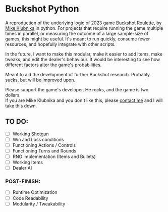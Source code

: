 # Buckshot Python
A reproduction of the underlying logic of 2023 game [Buckshot Roulette](https://mikeklubnika.itch.io/buckshot-roulette), by [Mike Klubnika](https://mikeklubnika.itch.io/) in python. For projects that require running the game multiple times in parallel, or measuring the outcome of a large sample-size of games, this might be useful. It's meant to run quickly, consume fewer resources, and hopefully integrate with other scripts.   

In the future, I want to make this modular, make it easier to add items, make tweaks, and edit the dealer's behaviour. It would be interesting to see how different factors alter the game's probabilities.

Meant to aid the development of further Buckshot research. Probably sucks, but will be improved upon.

Please support the game's developer. He rocks, and the game is two dollars.   
If you are Mike Klubnika and you don't like this, please [contact me](mailto:thelampl1ght3r@gmail.com) and I will take this down.

## TO DO:
- [ ] Working Shotgun
- [ ] Win and Loss conditions
- [ ] Functioning Actions / Controls
- [ ] Functioning Turns and Rounds
- [ ] RNG implementation (Items and Bullets)
- [ ] Working Items
- [ ] Dealer AI

### POST-FINISH:
- [ ] Runtime Optimization
- [ ] Code Readability
- [ ] Modularity / Tweakability
